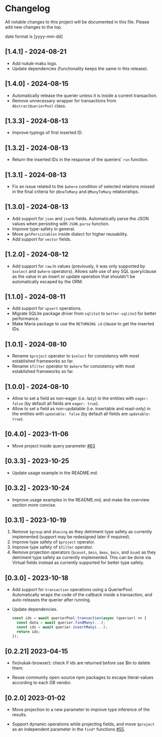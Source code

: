 # Changelog

All notable changes to this project will be documented in this file. Please add new changes to the top.

date format is [yyyy-mm-dd]

## [1.4.1] - 2024-08-21

- Add nukak-maku logo.
- Update dependencies (functionality keeps the same in this release).

## [1.4.0] - 2024-08-15

- Automatically release the querier unless it is inside a current transaction.
- Remove unnecessary wrapper for transactions from `AbstractQuerierPool` class.

## [1.3.3] - 2024-08-13

- Improve typings of first inserted ID.

## [1.3.2] - 2024-08-13

- Return the inserted IDs in the response of the queriers' `run` function.

## [1.3.1] - 2024-08-13

- Fix an issue related to the `$where` condition of selected relations missed in the final criteria for `@OneToMany` and `@ManyToMany` relationships.

## [1.3.0] - 2024-08-13

- Add support for `json` and `jsonb` fields. Automatically parse the JSON values when persisting with `JSON.parse` function.
- Improve type-safety in general.
- Move `getPersistables` inside dialect for higher reusability.
- Add support for `vector` fields.

## [1.2.0] - 2024-08-12

- Add support for `raw` in values (previously, it was only supported by `$select` and `$where` operators). Allows safe use of any SQL query/clause as the value in an insert or update operation that shouldn't be automatically escaped by the ORM.

## [1.1.0] - 2024-08-11

- Add support for `upsert` operations.
- Migrate SQLite package driver from `sqlite3` to `better-sqlite3` for better performance.
- Make Maria package to use the `RETURNING id` clause to get the inserted IDs.

## [1.0.1] - 2024-08-10

- Rename `$project` operator to `$select` for consistency with most established frameworks so far.
- Rename `$filter` operator to `$where` for consistency with most established frameworks so far.

## [1.0.0] - 2024-08-10

- Allow to set a field as non-eager (i.e. lazy) in the entities with `eager: false` (by default all fields are `eager: true`).
- Allow to set a field as non-updatable (i.e. insertable and read-only) in the entities with `updatable: false` (by default all fields are `updatable: true`).

## [0.4.0] - 2023-11-06

- Move project inside query parameter [#63](https://github.com/rogerpadilla/nukak/pull/63)

## [0.3.3] - 2023-10-25

- Update usage example in the README.md.

## [0.3.2] - 2023-10-24

- Improve usage examples in the README.md, and make the overview section more concise.

## [0.3.1] - 2023-10-19

1. Remove `$group` and `$having` as they detriment type safety as currently implemented (support may be redesigned later if required).
2. Improve type safety of `$project` operator.
3. Improve type safety of `$filter` operator.
4. Remove projection operators (`$count`, `$min`, `$max`, `$min`, and `$sum`) as they detriment type safety as currently implemented. This can be done via Virtual fields instead as currently supported for better type safety.

## [0.3.0] - 2023-10-18

- Add support for `transaction` operations using a QuerierPool.
  Automatically wraps the code of the callback inside a transaction, and auto-releases the querier after running.
- Update dependencies.

  ```ts
  const ids = await querierPool.transaction(async (querier) => {
    const data = await querier.findMany(...);
    const ids = await querier.insertMany(...);
    return ids;
  });
  ```

## [0.2.21] 2023-04-15

- fix(nukak-browser): check if ids are returned before use $in to delete them.

- Reuse community open-source npm packages to escape literal-values according to each DB vendor.

## [0.2.0] 2023-01-02

- Move projection to a new parameter to improve type inference of the results.

- Support dynamic operations while projecting fields, and move `$project` as an independent parameter in the `find*` functions [#55](https://github.com/rogerpadilla/nukak/pull/55).
